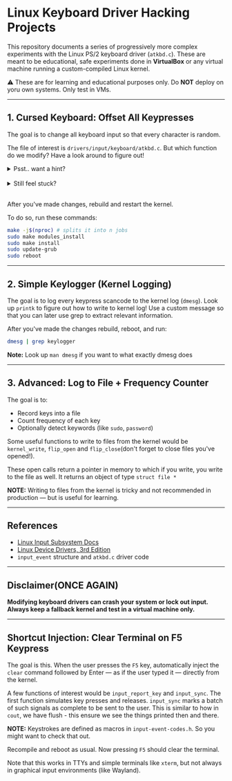 #  Linux Keyboard Driver Hacking Projects

This repository documents a series of progressively more complex experiments with the Linux PS/2 keyboard driver (`atkbd.c`). These are meant to be educational, safe experiments done in **VirtualBox** or any virtual machine running a custom-compiled Linux kernel.

 ⚠️ These are for learning and educational purposes only. Do **NOT** deploy on yoru own systems. Only test in VMs.

---

## 1. Cursed Keyboard: Offset All Keypresses

The goal is to change all keyboard input so that every character is random.

The file of interest is `drivers/input/keyboard/atkbd.c`. But which function do we modify? Have a look around to figure out!
‎
<details>
<summary>Psst.. want a hint?</summary>

      Look at the function named interrupt, because when you press a key, your keyboard sends a interrupt to the OS, which is its way of telling, "Hold up, process this signal"
</details>
‎
<details>

<summary>Still feel stuck?</summary>

   Look for the function:

   ```c
   static irqreturn_t atkbd_interrupt(...)
   ```
</details>
   ‎

After you've made changes, rebuild and restart the kernel.

To do so, run these commands:
   ```bash
   make -j$(nproc) # splits it into n jobs
   sudo make modules_install
   sudo make install
   sudo update-grub
   sudo reboot
   ```
---

## 2. Simple Keylogger (Kernel Logging)

The goal is to log every keypress scancode to the kernel log (`dmesg`). Look up `printk` to figure out how to write to kernel log! Use a custom message so that you can later use grep to extract relevant information.


After you've made the changes rebuild, reboot, and run:
   ```bash
   dmesg | grep keylogger
   ```

**Note:** Look up `man dmesg` if you want to what exactly dmesg does 

---

## 3. Advanced: Log to File + Frequency Counter

The goal is to:
- Record keys into a file
- Count frequency of each key
- Optionally detect keywords (like `sudo`, `password`)

Some useful functions to write to files from the kernel would be `kernel_write`, `flip_open` and `flip_close`(don't forget to close files you've opened!).

These open calls return a pointer in memory to which if you write, you write to the file as well. It returns an object of type `struct file *`


**NOTE:** Writing to files from the kernel is tricky and not recommended in production — but is useful for learning.

---

## References

- [Linux Input Subsystem Docs](https://www.kernel.org/doc/html/latest/input/)
- [Linux Device Drivers, 3rd Edition](https://lwn.net/Kernel/LDD3/)
- `input_event` structure and `atkbd.c` driver code

---

## Disclaimer(ONCE AGAIN)

**Modifying keyboard drivers can crash your system or lock out input. Always keep a fallback kernel and test in a virtual machine only.**

---

## Shortcut Injection: Clear Terminal on F5 Keypress

The goal is this. When the user presses the `F5` key, automatically inject the `clear` command followed by Enter — as if the user typed it — directly from the kernel.

A few functions of interest would be `input_report_key` and `input_sync`. The first function simulates key presses and releases. `input_sync` marks a batch of such signals as complete to be sent to the user. This is similar to how in `cout`, we have flush - this ensure we see the things printed then and there.

**NOTE:** Keystrokes are defined as macros in `input-event-codes.h`. So you might want to check that out.

Recompile and reboot as usual. Now pressing `F5` should clear the terminal.

Note that this works in TTYs and simple terminals like `xterm`, but not always in graphical input environments (like Wayland). 
